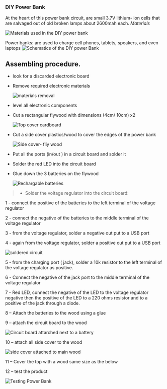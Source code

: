 ### DIY Power Bank

At the heart of this power bank circuit, are small 3.7V lithium- ion cells that are salvaged out of old broken lamps about 2600mah each.
_Materials_ 

![Materials used in the DIY power bank ](https://user-images.githubusercontent.com/56769901/255320364-5336a3dd-1b60-4d66-9d67-768f414d18c2.png) 

Power banks: are used to charge cell phones, tablets, speakers, and even laptops 
![Schematics of the DIY power Bank](https://user-images.githubusercontent.com/56769901/255320524-cab0ae34-7963-480c-bb7c-038128c207e2.png)

## Assembling procedure.

- look for a discarded electronic board
- Remove required electronic materials

  ![materials removal](https://github.com/maliarich/Reuse-of-Discarded-Electronic-Materials/assets/56769901/32aac69a-9c4e-4978-b5ff-4bc35c682860)

- level all electronic components
- Cut a rectangular flywood with dimensions (4cm/ 10cm) x2

  ![Top cover cardboard](https://github.com/maliarich/Reuse-of-Discarded-Electronic-Materials/assets/56769901/c7063770-d14b-4a48-b0f0-f53bde47e593)

- Cut a side cover plastics/wood  to cover the edges of the power bank

  ![Side cover- fliy wood](https://github.com/maliarich/Reuse-of-Discarded-Electronic-Materials/assets/56769901/7d7600d6-b555-43e0-8e6a-384526cf6d8c)

- Put all the ports (in/out ) in a circuit board and solder it
- Solder the red LED into the circuit board 
- Glue down the 3 batteries on the flywood

  ![Rechargable batteries](https://github.com/maliarich/Reuse-of-Discarded-Electronic-Materials/assets/56769901/fe543196-d2e8-4a32-8f60-f601832b89da)

> - Solder the voltage regulator into the circuit board:

1 - connect the positive of the batteries to the left terminal of the voltage regulator

2 -  connect the negative of the batteries to the middle terminal of the voltage regulator

3 -  from the voltage regulator, solder a negative out put to a USB port 

4 -  again from the voltage regulator, solder a positive out put to a USB port

![soldered circuit](https://github.com/maliarich/Reuse-of-Discarded-Electronic-Materials/assets/56769901/14e8da86-f217-4c03-9b1a-5f3ebd941d28)

5 -  from the charging port ( jack), solder a 10k resistor to the left terminal of the voltage regulator as positive.

6 - Connect the negative of the jack port to the middle terminal of the voltage regulator

7 -  Red LED, connect the negative of the LED to the voltage regulator negative then the positive of the LED to a 220 ohms resistor and to a positive of the jack through a diode.

8 – Attach the batteries to the wood using a glue

9 – attach the circuit board to the wood

![Circuit board attarched next to a battery](https://github.com/maliarich/Reuse-of-Discarded-Electronic-Materials/assets/56769901/2b6fd598-889c-42e5-ba5f-520acf4a30a0)

10 – attach all side cover to the wood 

![side cover attached to main wood](https://github.com/maliarich/Reuse-of-Discarded-Electronic-Materials/assets/56769901/ad0a4715-25e9-4d08-a630-8a6de6e51350)

11 – Cover the top with a wood same size as the below

12 – test the product 

![Testing Power Bank](https://github.com/maliarich/Reuse-of-Discarded-Electronic-Materials/assets/56769901/caa4ecfe-a2f5-4de1-9d37-b92bf239c678)


